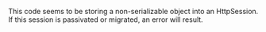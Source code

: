 This code seems to be storing a non-serializable object into an HttpSession. If this session is passivated or migrated, an error will result.